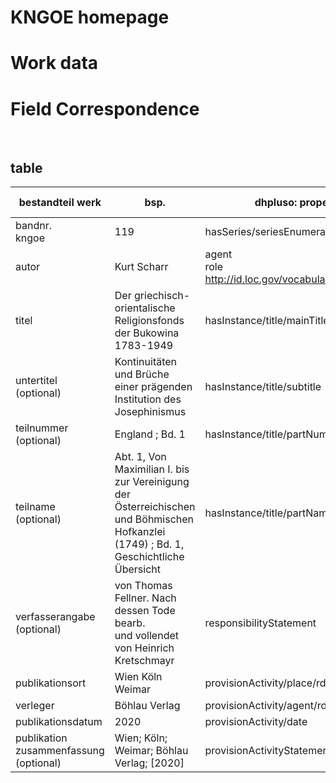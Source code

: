 # KNGOE homepage 
# Work data 
# Field Correspondence

<br>

## table


| bestandteil werk                          | bsp.                                                                                                                                          | dhpluso: property                                         | marc21 field     |
|-------------------------------------------|-----------------------------------------------------------------------------------------------------------------------------------------------|-----------------------------------------------------------|------------------|
| bandnr.<br>kngoe                          | 119                                                                                                                                           | hasSeries/seriesEnumeration                               | 8xx $v           |
| autor                                     | Kurt Scharr                                                                                                                                   | agent<br>role <http://id.loc.gov/vocabulary/relators/aut> | 100 $a<br>100 $e |
| titel                                     | Der griechisch-orientalische Religionsfonds<br>der Bukowina 1783-1949                                                                         | hasInstance/title/mainTitle                               | 245 $a           |
| untertitel<br>(optional)                  | Kontinuitäten und Brüche einer prägenden <br>Institution des Josephinismus                                                                    | hasInstance/title/subtitle                                | 245 $b           |
| teilnummer <br>(optional)                 | England ; Bd. 1                                                                                                                               | hasInstance/title/partNumber                              | 245 $n           |
| teilname <br>(optional)                   | Abt. 1, Von Maximilian I. bis zur Vereinigung <br>der Österreichischen und Böhmischen Hofkanzlei <br>(1749) ; Bd. 1, Geschichtliche Übersicht | hasInstance/title/partName                                | 245 $p           |
| verfasserangabe<br>(optional)             | von Thomas Fellner. Nach dessen Tode bearb. <br>und vollendet von Heinrich Kretschmayr                                                        | responsibilityStatement                                   | 245 $c           |
| publikationsort                           | Wien Köln Weimar                                                                                                                              | provisionActivity/place/rdfs:label                        | 264 $a           |
| verleger                                  | Böhlau Verlag                                                                                                                                 | provisionActivity/agent/rdfs:label                        | 264 $b           |
| publikationsdatum                         | 2020                                                                                                                                          | provisionActivity/date                                    | 264 $c           |
| publikation zusammenfassung<br>(optional) | Wien; Köln; Weimar; Böhlau Verlag; [2020]                                                                                                     | provisionActivityStatement                                | 264 $a + $b + $c |